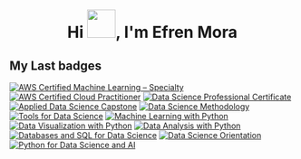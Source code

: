 <h1 align="center">Hi <img src = "https://raw.githubusercontent.com/MartinHeinz/MartinHeinz/master/wave.gif" width="50" height="50">, I'm Efren Mora</h1>

<h2> My Last badges </h2>

<!--START_SECTION:badges-->
[![AWS Certified Machine Learning – Specialty](https://images.credly.com/size/100x100/images/778bde6c-ad1c-4312-ac33-2fa40d50a147/image.png)](http://www.credly.com/badges/b0350987-5bc1-4806-9c75-47a81acab7c8 "AWS Certified Machine Learning – Specialty")
[![AWS Certified Cloud Practitioner](https://images.credly.com/size/100x100/images/00634f82-b07f-4bbd-a6bb-53de397fc3a6/image.png)](http://www.credly.com/badges/a4a313f9-9fda-4f1f-8156-fd2623372ebf "AWS Certified Cloud Practitioner")
[![Data Science Professional Certificate](https://images.credly.com/size/100x100/images/28944969-813a-43b9-944f-7910111ce764/Professional_Certificate_-_Data_Science.png)](http://www.credly.com/badges/cc2451f4-84e8-4c7a-83da-ffbb2390cbbe "Data Science Professional Certificate")
[![Applied Data Science Capstone](https://images.credly.com/size/100x100/images/60f2e1e1-1b74-4dc0-a24b-cd08b460c12d/Applied_Data_Science_Capstone.png)](http://www.credly.com/badges/a088e74b-83d0-4598-ba5a-69a19d9bb8cc "Applied Data Science Capstone")
[![Data Science Methodology](https://images.credly.com/size/100x100/images/46defa53-a922-47bd-94ea-b43488f5cd8a/Data_Science_Methodology_Foundational.png)](http://www.credly.com/badges/780e8033-00d3-463a-950d-a8d8b7b9e486 "Data Science Methodology")
[![Tools for Data Science](https://images.credly.com/size/100x100/images/60cf69ce-6129-425d-9a42-7732fa07da1e/Tools_for_Data_Science_Foundational.png)](http://www.credly.com/badges/305bdd64-93d7-4af4-93a4-16694bc807c8 "Tools for Data Science")
[![Machine Learning with Python](https://images.credly.com/size/100x100/images/5ae9bf9e-da6e-4cec-82eb-d2b4cfea9751/Machine_Learning_with_Python.png)](http://www.credly.com/badges/728e3fa5-6b63-4a80-b35e-0ef28dfa912d "Machine Learning with Python")
[![Data Visualization with Python](https://images.credly.com/size/100x100/images/76326afb-199d-4250-a74f-01bc86dda118/Cognitive_Class_-_Data_Visual_w_Python.png)](http://www.credly.com/badges/ec4a9b74-f730-4a77-9c90-b16b156798e8 "Data Visualization with Python")
[![Data Analysis with Python](https://images.credly.com/size/100x100/images/fa39f4f0-174a-4886-b821-6a37d42b8b3a/Cognitive_Class_-_Data_Analysis_w_Python.png)](http://www.credly.com/badges/e8140418-1203-4ec5-8253-4530fd1ab5a7 "Data Analysis with Python")
[![Databases and SQL for Data Science](https://images.credly.com/size/100x100/images/594e0ab7-c864-4d9a-9987-3a903ec3f06a/Cognitive_Class_-_DB_and_SQL_for_Data_Sci.png)](http://www.credly.com/badges/2d0f201a-cb8a-41b5-b738-afe7a0bc827e "Databases and SQL for Data Science")
[![Data Science Orientation](https://images.credly.com/size/100x100/images/5fc2d535-e716-46c4-881a-f4822b8da0e5/Cognitive_Class_-_What_is_Data_Science.png)](http://www.credly.com/badges/cf7e5b93-1f7f-436f-b992-9831e8e8680d "Data Science Orientation")
[![Python for Data Science and AI](https://images.credly.com/size/100x100/images/0571ab1d-f43b-43d9-9c68-8ebd0ebd61b7/Python_for_Data_Sci_and_AI_Foundational.png)](http://www.credly.com/badges/9f8c4792-3aa2-49e3-974e-ed48bd7817a3 "Python for Data Science and AI")
<!--END_SECTION:badges-->

<!--
**efrenmo/efrenmo** is a ✨ _special_ ✨ repository because its `README.md` (this file) appears on your GitHub profile.

Here are some ideas to get you started:

- 🔭 I’m currently working on ...
- 🌱 I’m currently learning ...
- 👯 I’m looking to collaborate on ...
- 🤔 I’m looking for help with ...
- 💬 Ask me about ...
- 📫 How to reach me: ...
- 😄 Pronouns: ...
- ⚡ Fun fact: ...
-->
